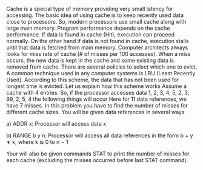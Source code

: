 Cache is a special type of memory providing very small latency for accessing. The basic idea of using cache is to keep recently used data close to processors. So, modern processors use small cache along with large main memory. Program performance depends on the cache performance. If data is found in cache (Hit), execution can proceed normally. On the other hand if data is not found in cache, execution stalls until that data is fetched from main memory. Computer architects always looks for miss rate of cache (# of misses per 100 accesses). When a miss occurs, the new data is kept in the cache and some existing data is removed from cache. There are several policies to select which one to evict. A common technique used in any computer systems is LRU (Least Recently Used). According to this scheme, the data that has not been used for longest time is evicted. Let us explain how this scheme works Assume a cache with 4 entries. So, if the processor accesses data 1, 2, 3, 4, 5, 2, 3, 99, 2, 5, 4 the following things will occur
Here for 11 data references, we have 7 misses. In this problem you have to find the number of misses for different cache sizes. You will be given data references in several ways

a) ADDR x: Processor will access data x

b) RANGE b y n: Processor will access all data references in the form b + y ∗ k, where k is 0 to n − 1

Your will also be given commands STAT to print the number of misses for each cache (excluding the misses occurred before last STAT command).